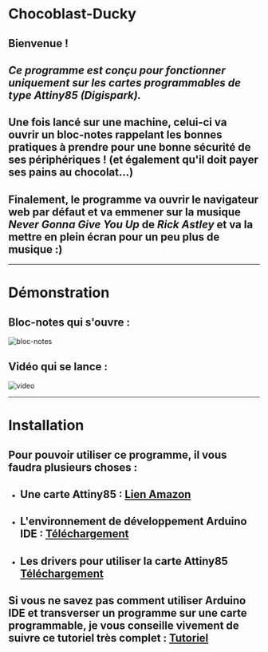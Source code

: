 # Chocoblast-Ducky
## Bienvenue ! 
## ***Ce programme est conçu pour fonctionner uniquement sur les cartes programmables de type Attiny85 (Digispark).***
## Une fois lancé sur une machine, celui-ci va ouvrir un bloc-notes rappelant les bonnes pratiques à prendre pour une bonne sécurité de ses périphériques ! (et également qu'il doit payer ses pains au chocolat...)
## Finalement, le programme va ouvrir le navigateur web par défaut et va emmener sur la musique *Never Gonna Give You Up* de *Rick Astley* et va la mettre en plein écran pour un peu plus de musique :) 
-----
# Démonstration
## Bloc-notes qui s'ouvre :
![bloc-notes](capture/notes.JPG)

## Vidéo qui se lance : 
![video](capture/youtube.JPG)

-----
# Installation
## Pour pouvoir utiliser ce programme, il vous faudra plusieurs choses : 
* ## Une carte Attiny85 : [Lien Amazon](https://www.amazon.fr/ZHITING-pi%C3%A8ces-d%C3%A9veloppement-ATTINY85-Arduino/dp/B08GM2DT7S/ref=sr_1_3?__mk_fr_FR=%C3%85M%C3%85%C5%BD%C3%95%C3%91&crid=3GDXX7044CGVL&keywords=attiny85&qid=1643443843&sprefix=attiny85%2Caps%2C185&sr=8-3)
* ## L'environnement de développement Arduino IDE : [Téléchargement](https://www.arduino.cc/en/software)
* ## Les drivers pour utiliser la carte Attiny85  [Téléchargement](https://github.com/digistump/DigistumpArduino/releases/download/1.6.7/Digistump.Drivers.zip)
## Si vous ne savez pas comment utiliser Arduino IDE et transverser un programme sur une carte programmable, je vous conseille vivement de suivre ce tutoriel très complet : [Tutoriel](https://www.gotronic.fr/pj2-arduino-digispark-fr-1443.pdf)
